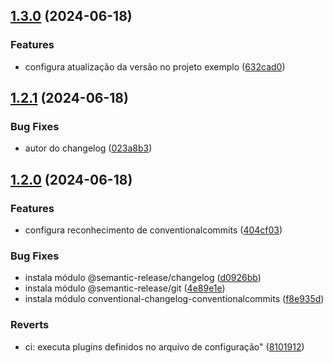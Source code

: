 ## [1.3.0](https://github.com/renebentes/semantic-release/compare/v1.2.1...v1.3.0) (2024-06-18)

### Features

* configura atualização da versão no projeto exemplo ([632cad0](https://github.com/renebentes/semantic-release/commit/632cad0cfb8e663083465fc9ceba35fdb3c3c590))

## [1.2.1](https://github.com/renebentes/semantic-release/compare/v1.2.0...v1.2.1) (2024-06-18)

### Bug Fixes

* autor do changelog ([023a8b3](https://github.com/renebentes/semantic-release/commit/023a8b3a01b903328efc7f5001adfa5b5dee13e1))

## [1.2.0](https://github.com/renebentes/semantic-release/compare/v1.1.0...v1.2.0) (2024-06-18)

### Features

* configura reconhecimento de conventionalcommits ([404cf03](https://github.com/renebentes/semantic-release/commit/404cf0369120722bd3b3d26c44abdf7af149b265))

### Bug Fixes

* instala módulo @semantic-release/changelog ([d0926bb](https://github.com/renebentes/semantic-release/commit/d0926bb9debd768cbc103268782c574ad2eb5db6))
* instala módulo @semantic-release/git ([4e89e1e](https://github.com/renebentes/semantic-release/commit/4e89e1edfc902db2a1173c3f3dd42b5334f01479))
* instala módulo conventional-changelog-conventionalcommits ([f8e935d](https://github.com/renebentes/semantic-release/commit/f8e935de2e912840bebf12ae40bea8a37120bc5a))

### Reverts

* ci: executa plugins definidos no arquivo de configuração" ([8101912](https://github.com/renebentes/semantic-release/commit/81019127790b3798a652fa1b3c1e8ae10bafa48f))
